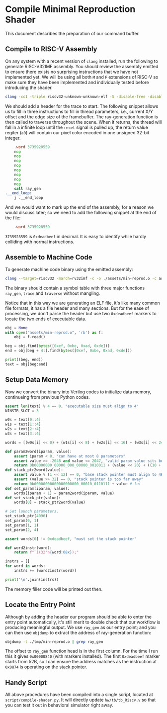 # Compile Minimal Reproduction Shader

This document describes the preparation of our command buffer.

## Compile to RISC-V Assembly

On any system with a recent version of `clang` installed, run the following to generate RISC-V32IMF assembly. You should review the assembly emitted to ensure there exists no surprising instructions that we have not implemented yet. We will be using all both `M` and `F` extensions of RISC-V so make sure they have been implemented and individually tested before introducing the shader.

```bash
clang -cc1 -triple riscv32-unknown-unknown-elf -S -disable-free -disable-llvm-verifier -discard-value-names -main-file-name assets/min-reprod.cpp -mrelocation-model static -mframe-pointer=none -fmath-errno -fno-rounding-math -mconstructor-aliases -nostdsysteminc -target-feature +m -target-feature +f -target-feature +relax -target-abi ilp32 -O2 -fdeprecated-macro -fno-signed-char -fgnuc-version=4.2.1 -faddrsig -o ./assets/min-reprod.s -x c++ assets/min-reprod.cpp
```

We should add a header for the trace to start. The following snippet allows us to fill in three instructions to fill in thread parameters, i.e., current X/Y offset and the edge size of the framebuffer. The ray-generation function is then called to traverse throughout the scene. When it returns, the thread will fall in a infinite loop until the `reset` signal is pulled up, the return value regiter (`a0`) will contain our pixel color encoded in one unsigned 32-bit integer.

```asm
	.word 3735928559
	nop
	nop
	nop
	nop
	nop
	nop
	nop
	nop
	call ray_gen
.__end_loop:
	j .__end_loop
```

And we would want to mark up the end of the assembly, for a reason we would discuss later; so we need to add the following snippet at the end of the file:

```asm
	.word 3735928559
```

`3735928559` is `0xdeadbeef` in decimal. It is easy to identify while hardly colliding with normal instructions.

## Assemble to Machine Code

To generate machine code binary using the emitted assembly:

```bash
clang --target=riscv32 -march=rv32imf -c -o ./assets/min-reprod.o -c assets/min-reprod.s
```

The binary should contain a symbol table with three major functions `ray_gen`, `trace` and `traverse` without mangling.

Notice that in this way we are generating an ELF file, it's like many common file formats, it has a file header and many sections. But for the ease of processing, we don't parse the header but use two `0xdeadbeef` markers to locate the two ends of executable data.

```python
obj = None
with open("assets/min-reprod.o", 'rb') as f:
    obj = f.read()

beg = obj.find(bytes([0xef, 0xbe, 0xad, 0xde]))
end = obj[beg + 4:].find(bytes([0xef, 0xbe, 0xad, 0xde]))

print((beg, end))
text = obj[beg:end]
```

## Setup Data Memory

Now we convert the binary into Verilog codes to initialize data memory, continueing from previous Python codes.

```python
assert len(text) % 4 == 0, "executable size must align to 4"
NINSTR_SLOT = 3

w0s = text[0::4]
w1s = text[1::4]
w2s = text[2::4]
w3s = text[3::4]

words = [(w0s[i] << 0) + (w1s[i] << 8) + (w2s[i] << 16) + (w3s[i] << 24) for i in range(len(text) // 4)]

def param2word(iparam, value):
    assert iparam < 8, "can have at most 8 parameters"
    assert value >= -2048 and value <= 2047, "valid param value sits between -128 and 127"
    return 0b00000000_00000_000_00000_0010011 + (value << 20) + ((10 + iparam) << 7) # addi
def stack_ptr2word(value):
    assert value % (1 << 12) == 0, "base stack pointer must align to 4KB (4096B)"
    assert (value >> 32) == 0, "stack pointer is too far away"
    return 0b00000000000000000000_00010_0110111 + value # lui
def set_param(iparam, value):
    words[iparam + 1] = param2word(iparam, value)
def set_stack_ptr(value):
    words[0] = stack_ptr2word(value)

# Set launch parameters.
set_stack_ptr(4096)
set_param(0, 1)
set_param(1, 1)
set_param(2, 4)

assert words[0] != 0xdeadbeef, "must set the stack pointer"

def word2instr(word):
    return f"`i(32'h{word:08x});"

instrs = []
for word in words:
    instrs += [word2instr(word)]

print('\n'.join(instrs))
```

The memory filler code will be printed out then.

## Locate the Entry Point

Although by adding the header our program should be able to enter the entry point automatically, it's still merit to double check that our workflow is producing meaningful output. We use `ray_gen` as our entry point; and you can then use `objdump` to extract the address of ray-generation function:

```bash
objdump -t ./tmp/min-reprod.o | grep ray_gen
```

The offset to `ray_gen` function head is in the first column. For the time I run this it gives `0x00000840` (with markers installed). The first `0xdeadbeef` marker starts from 52B, so I can ensure the address matches as the instruction at `0x0874` is operating on the stack pointer.

## Handy Script

All above procedures have been compiled into a single script, located at `script/compile-shader.py`. It will directly update `hw/tb/tb_Riscv.v` so that you can test it out in behavioral simulator right away.
